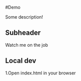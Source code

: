 #Demo 

Some description!

## Subheader

Watch me on the job

## Local dev

1.Open index.html in your browser
